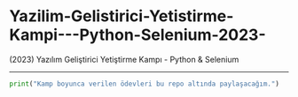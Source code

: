 # Yazilim-Gelistirici-Yetistirme-Kampi---Python-Selenium-2023-

(2023) Yazılım Geliştirici Yetiştirme Kampı - Python & Selenium

***

```python
print("Kamp boyunca verilen ödevleri bu repo altında paylaşacağım.")
```
